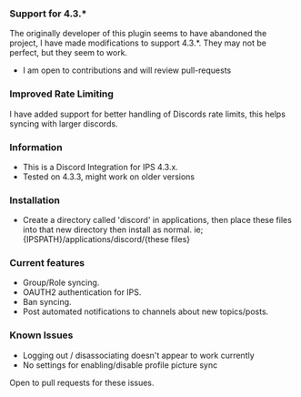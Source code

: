 ### Support for 4.3.*

The originally developer of this plugin seems to have abandoned the project, I have made modifications to support 4.3.*. They may not be perfect, but they seem to work. 

* I am open to contributions and will review pull-requests

### Improved Rate Limiting

I have added support for better handling of Discords rate limits, this helps syncing with larger discords.

### Information

* This is a Discord Integration for IPS 4.3.x.
* Tested on 4.3.3, might work on older versions

### Installation

* Create a directory called 'discord' in applications, then place these files into that new directory then install as normal. ie; {IPSPATH}/applications/discord/{these files}

### Current features

* Group/Role syncing.
* OAUTH2 authentication for IPS.
* Ban syncing.
* Post automated notifications to channels about new topics/posts.

### Known Issues

- Logging out / disassociating doesn't appear to work currently
- No settings for enabling/disable profile picture sync

Open to pull requests for these issues.